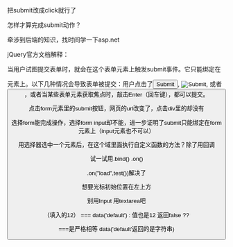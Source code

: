 把submit改成click就行了

怎样才算完成submit动作？

牵涉到后端的知识，找时间学一下asp.net



jQuery官方文档解释：

当用户试图提交表单时，就会在这个表单元素上触发submit事件。它只能绑定在<form>元素上。以下几种情况会导致表单被提交：用户点击了<input type="submit">, <input type="image">, 或者 <button type="submit">，或者当某些表单元素获取焦点时，敲击Enter（回车键），都可以提交。



点击form元素里的submit按钮，网页的url改变了，点击div里的却没有



选择form能完成操作，选择form input却不能，进一步证明了submit只能绑定在form元素上（input元素也不可以）



用选择器选中一个元素后，在这个域里面执行自定义函数的方法？除了用回调

试一试用.bind()   .on()

.on("load",test())解决了



想要光标初始位置在左上方

别用Input 用textarea吧



（填入的12） ===  data('default')  : 值也是12  返回false ??

===是严格相等  data('default'返回的是字符串)
